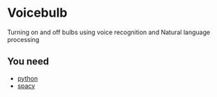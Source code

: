 # Voicebulb
Turning on and off bulbs using voice recognition and Natural language processing
## You need
* [python](www.python.org)
* [spacy](https://spacy.io/)
